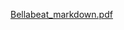 [Bellabeat_markdown.pdf](https://github.com/user-attachments/files/18720791/Bellabeat_markdown.pdf)
